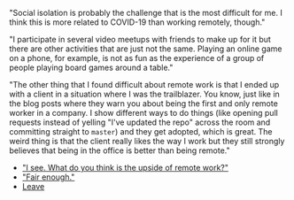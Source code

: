 "Social isolation is probably the challenge that is the most difficult for me. I think this is more related to COVID-19 than working remotely, though."

"I participate in several video meetups with friends to make up for it but there are other activities that are just not the same. Playing an online game on a phone, for example, is not as fun as the experience of a group of people playing board games around a table."

"The other thing that I found difficult about remote work is that I ended up with a client in a situation  where I was the trailblazer. You know, just like in the blog posts where they warn you about being the first and only remote worker in a company. I show different ways to do things (like opening pull requests instead of yelling "I've updated the repo" across the room and committing straight to `master`) and they get adopted, which is great. The weird thing is that the client really likes the way I work but they still strongly believes that being in the office is better than being remote."

- ["I see. What do you think is the upside of remote work?"](remote-benefits.md)
- ["Fair enough."](questions.md)
- [Leave](leave.md)